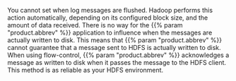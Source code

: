---
---
<!-- DISCLAIMER: This file is based on the syslog-ng Open Source Edition documentation https://github.com/balabit/syslog-ng-ose-guides/commit/2f4a52ee61d1ea9ad27cb4f3168b95408fddfdf2 and is used under the terms of The syslog-ng Open Source Edition Documentation License. The file has been modified by Axoflow. -->
You cannot set when log messages are flushed. Hadoop performs this action automatically, depending on its configured block size, and the amount of data received. There is no way for the {{% param "product.abbrev" %}} application to influence when the messages are actually written to disk. This means that {{% param "product.abbrev" %}} cannot guarantee that a message sent to HDFS is actually written to disk. When using flow-control, {{% param "product.abbrev" %}} acknowledges a message as written to disk when it passes the message to the HDFS client. This method is as reliable as your HDFS environment.
